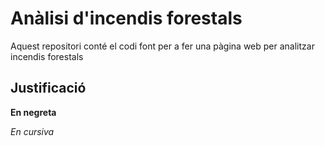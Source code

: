 # Anàlisi d'incendis forestals
Aquest repositori conté el codi font per a fer una pàgina web per analitzar incendis forestals

## Justificació

**En negreta**

*En cursiva*


